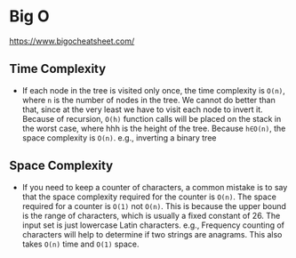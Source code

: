 # Big O
https://www.bigocheatsheet.com/

## Time Complexity

* If each node in the tree is visited only once, the time complexity is `O(n)`, where `n` is the number of nodes in the tree. We cannot do better than that, since at the very least we have to visit each node to invert it. Because of recursion, `O(h)` function calls will be placed on the stack in the worst case, where hhh is the height of the tree. Because `h∈O(n)`, the space complexity is `O(n)`. e.g., inverting a binary tree

## Space Complexity
* If you need to keep a counter of characters, a common mistake is to say that the space complexity required for the counter is `O(n)`. The space required for a counter is `O(1)` not `O(n)`. This is because the upper bound is the range of characters, which is usually a fixed constant of 26. The input set is just lowercase Latin characters. e.g., Frequency counting of characters will help to determine if two strings are anagrams. This also takes `O(n)` time and `O(1)` space.
